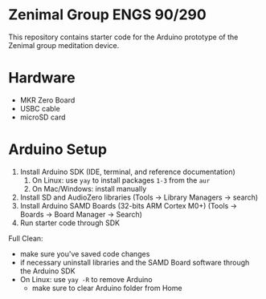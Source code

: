 # Zenimal Group ENGS 90/290

This repository contains starter code for the Arduino prototype of the Zenimal group meditation device.

# Hardware
- MKR Zero Board
- USBC cable
- microSD card

# Arduino Setup
1. Install Arduino SDK (IDE, terminal, and reference documentation)
	1. On Linux: use `yay` to install packages `1-3` from the `aur`
    2. On Mac/Windows: install manually
2. Install SD and AudioZero libraries (Tools -> Library Managers -> search)
3. Install Arduino SAMD Boards (32-bits ARM Cortex M0+) (Tools -> Boards -> Board Manager -> Search)
4. Run starter code through SDK

Full Clean:
- make sure you've saved code changes
- if necessary uninstall libraries and the SAMD Board software through the Arduino SDK
- On Linux: use `yay -R` to remove Arduino
    - make sure to clear Arduino folder from Home